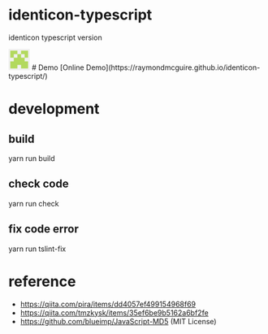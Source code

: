 # identicon-typescript
identicon typescript version

<img src="./docs/identicon.png" width="42">
# Demo
[Online Demo](https://raymondmcguire.github.io/identicon-typescript/)

# development
## build
yarn run build

## check code
yarn run check

## fix code error
yarn run tslint-fix

# reference
- https://qiita.com/pira/items/dd4057ef499154968f69
- https://qiita.com/tmzkysk/items/35ef6be9b5162a6bf2fe
- https://github.com/blueimp/JavaScript-MD5 (MIT License)
